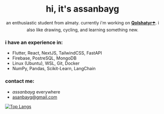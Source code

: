 <h1 align="center">hi, it's assanbayg</h1>

<p align="center"'>an enthusiastic student from almaty. currently i'm working on <a style="border-bottom: 0; font-weight:bold;" href="https://qolshatyr.vercel.app/">Qolshatyr☂️</a>. i also like drawing, cycling, and learning something new.</p>

### i have an experience in:
- Flutter, React, NextJS, TailwindCSS, FastAPI
- Firebase, PostreSQL, MongoDB
- Linux (Ubuntu), WSL, Git, Docker
- NumPy, Pandas, Scikit-Learn, LangChain

### contact me:
- *assanbayg* everywhere
- asanbayg@gmail.com

[![Top Langs](https://github-readme-stats.vercel.app/api/top-langs/?username=assanbayg&layout=donut)](https://github.com/anuraghazra/github-readme-stats)
